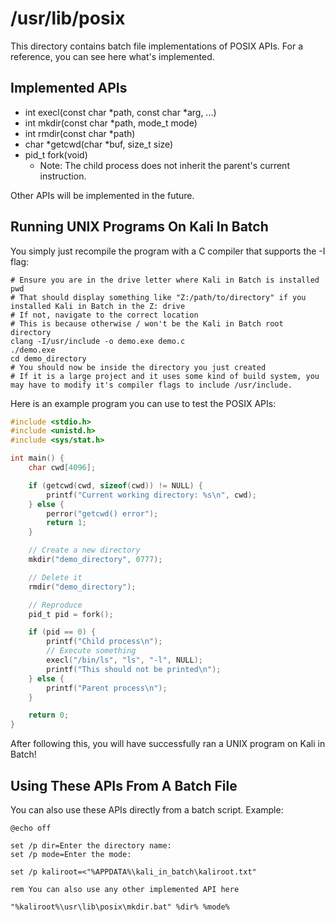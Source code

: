 # /usr/lib/posix

This directory contains batch file implementations of POSIX APIs. For a reference, you can see here what's implemented.

## Implemented APIs

* int execl(const char *path, const char \*arg, ...)
* int mkdir(const char *path, mode_t mode)
* int rmdir(const char *path)
* char *getcwd(char \*buf, size_t size)
* pid_t fork(void)
  * Note: The child process does not inherit the parent's current instruction.

Other APIs will be implemented in the future.

## Running UNIX Programs On Kali In Batch

You simply just recompile the program with a C compiler that supports the -I flag:

```shell
# Ensure you are in the drive letter where Kali in Batch is installed
pwd
# That should display something like "Z:/path/to/directory" if you installed Kali in Batch in the Z: drive
# If not, navigate to the correct location
# This is because otherwise / won't be the Kali in Batch root directory
clang -I/usr/include -o demo.exe demo.c
./demo.exe
cd demo_directory
# You should now be inside the directory you just created
# If it is a large project and it uses some kind of build system, you may have to modify it's compiler flags to include /usr/include.
```

Here is an example program you can use to test the POSIX APIs:

```c
#include <stdio.h>
#include <unistd.h>
#include <sys/stat.h>

int main() {
    char cwd[4096];

    if (getcwd(cwd, sizeof(cwd)) != NULL) {
        printf("Current working directory: %s\n", cwd);
    } else {
        perror("getcwd() error");
        return 1;
    }

    // Create a new directory
    mkdir("demo_directory", 0777);

    // Delete it
    rmdir("demo_directory");

    // Reproduce
    pid_t pid = fork();

    if (pid == 0) {
        printf("Child process\n");
        // Execute something
        execl("/bin/ls", "ls", "-l", NULL);
        printf("This should not be printed\n");
    } else {
        printf("Parent process\n");
    }

    return 0;
}
```

After following this, you will have successfully ran a UNIX program on Kali in Batch!

## Using These APIs From A Batch File

You can also use these APIs directly from a batch script. Example:

```batch
@echo off

set /p dir=Enter the directory name: 
set /p mode=Enter the mode: 

set /p kaliroot=<"%APPDATA%\kali_in_batch\kaliroot.txt"

rem You can also use any other implemented API here

"%kaliroot%\usr\lib\posix\mkdir.bat" %dir% %mode%
```
